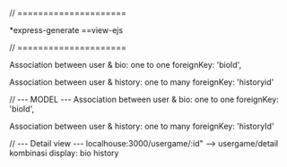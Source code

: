 // =====================


*express-generate ==view-ejs


// =====================

Association between user & bio: one to one
 foreignKey: 'bioId',


Association between user & history: one to many
 foreignKey: 'historyid'



// --- MODEL ---
Association between user & bio: one to one
 foreignKey: 'bioId',

Association between user & history: one to many
 foreignKey: 'historyId'


// --- Detail view ---
localhouse:3000/usergame/:id" --> usergame/detail
kombinasi display:
 bio
 history